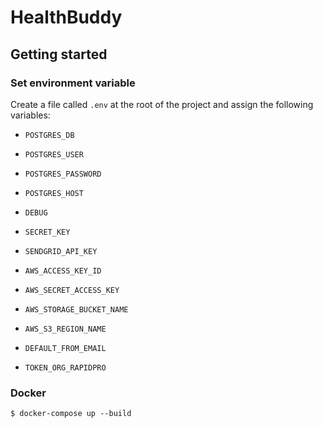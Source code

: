 # HealthBuddy

## Getting started

### Set environment variable
Create a file called `.env` at the root of the project and assign the following variables:

- `POSTGRES_DB`
- `POSTGRES_USER`
- `POSTGRES_PASSWORD`
- `POSTGRES_HOST`

- `DEBUG`
- `SECRET_KEY`

- `SENDGRID_API_KEY`

- `AWS_ACCESS_KEY_ID`
- `AWS_SECRET_ACCESS_KEY`
- `AWS_STORAGE_BUCKET_NAME`
- `AWS_S3_REGION_NAME`

- `DEFAULT_FROM_EMAIL`

- `TOKEN_ORG_RAPIDPRO`

### Docker
```shell script
$ docker-compose up --build
```
